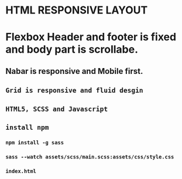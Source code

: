 
# HTML RESPONSIVE LAYOUT
# Flexbox Header and footer is fixed and body part is scrollabe.

## Nabar is responsive and Mobile first.

## `Grid is responsive and fluid desgin`

## `HTML5, SCSS and Javascript`

## `install npm`

### `npm install -g sass`

### `sass --watch assets/scss/main.scss:assets/css/style.css`

### `index.html`
